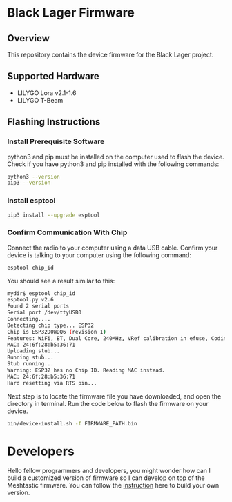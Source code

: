 # Black Lager Firmware

## Overview

This repository contains the device firmware for the Black Lager project.

## Supported Hardware

- LILYGO Lora v2.1-1.6
- LILYGO T-Beam

## Flashing Instructions

### Install Prerequisite Software

python3 and pip must be installed on the computer used to flash the device.
Check if you have python3 and pip installed with the following commands:

```bash
python3 --version
pip3 --version
```

### Install esptool

```bash
pip3 install --upgrade esptool
```

### Confirm Communication With Chip

Connect the radio to your computer using a data USB cable. Confirm your device is talking to your computer using the following command:

```bash
esptool chip_id
```

You should see a result similar to this:

```bash
mydir$ esptool chip_id
esptool.py v2.6
Found 2 serial ports
Serial port /dev/ttyUSB0
Connecting....
Detecting chip type... ESP32
Chip is ESP32D0WDQ6 (revision 1)
Features: WiFi, BT, Dual Core, 240MHz, VRef calibration in efuse, Coding Scheme None
MAC: 24:6f:28:b5:36:71
Uploading stub...
Running stub...
Stub running...
Warning: ESP32 has no Chip ID. Reading MAC instead.
MAC: 24:6f:28:b5:36:71
Hard resetting via RTS pin...
```

Next step is to locate the firmware file you have downloaded, and open the directory in terminal. Run the code below to flash the firmware on your device.

```bash
bin/device-install.sh -f FIRMWARE_PATH.bin
```

# Developers

Hello fellow programmers and developers, you might wonder how can I build a customized version of firmware so I can develop on top of the Meshtastic firmware. You can follow the [instruction](https://meshtastic.org/docs/development/firmware/build) here to build your own version.
